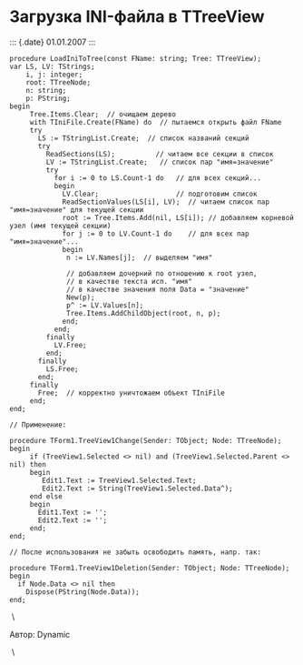 Загрузка INI-файла в TTreeView
==============================

::: {.date}
01.01.2007
:::

    procedure LoadIniToTree(const FName: string; Tree: TTreeView);
    var LS, LV: TStrings;
        i, j: integer;
        root: TTreeNode;
        n: string;
        p: PString;
    begin
         Tree.Items.Clear;  // очищаем дерево
         with TIniFile.Create(FName) do  // пытаемся открыть файл FName
         try
           LS := TStringList.Create;  // список названий секций
           try
             ReadSections(LS);          // читаем все секции в список
             LV := TStringList.Create;   // список пар "имя=значение"
             try
               for i := 0 to LS.Count-1 do   // для всех секций...
               begin
                 LV.Clear;                   // подготовим список
                 ReadSectionValues(LS[i], LV);  // читаем список пар "имя=значение" для текущей секции
                 root := Tree.Items.Add(nil, LS[i]); // добавляем корневой узел (имя текущей секции)
                 for j := 0 to LV.Count-1 do    // для всех пар "имя=значение"...
                 begin
                  n := LV.Names[j];  // выделяем "имя"
     
                  // добавляем дочерний по отношению к root узел,
                  // в качестве текста исп. "имя"
                  // в качестве значения поля Data = "значение"
                  New(p);
                  p^ := LV.Values[n];
                  Tree.Items.AddChildObject(root, n, p);
                 end;
               end;
             finally
               LV.Free;
             end;
           finally
             LS.Free;
           end;
         finally
           Free;  // корректно уничтожаем объект TIniFile
         end;
    end;
     
    // Применение:
     
    procedure TForm1.TreeView1Change(Sender: TObject; Node: TTreeNode);
    begin
         if (TreeView1.Selected <> nil) and (TreeView1.Selected.Parent <> nil) then
         begin
            Edit1.Text := TreeView1.Selected.Text;
            Edit2.Text := String(TreeView1.Selected.Data^);
         end else
         begin
           Edit1.Text := '';
           Edit2.Text := '';
         end;
    end;
     
    // После использования не забыть освободить память, напр. так:
     
    procedure TForm1.TreeView1Deletion(Sender: TObject; Node: TTreeNode);
    begin
      if Node.Data <> nil then
        Dispose(PString(Node.Data));
    end;

 \

Автор: Dynamic

 \
